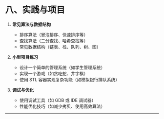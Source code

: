 # **八、实践与项目**

1. **常见算法与数据结构**
   - 排序算法（冒泡排序、快速排序等）
   - 查找算法（二分查找、哈希查找等）
   - 常见数据结构（链表、栈、队列、树、图）

2. **小型项目练习**
   - 设计一个简单的管理系统（如学生管理系统）
   - 实现一个游戏（如贪吃蛇、井字棋）
   - 使用 STL 容器实现复杂功能（如模拟银行排队系统）

3. **调试与优化**
   - 使用调试工具（如 GDB 或 IDE 调试器）
   - 性能优化技巧（如减少拷贝、使用高效算法）

---